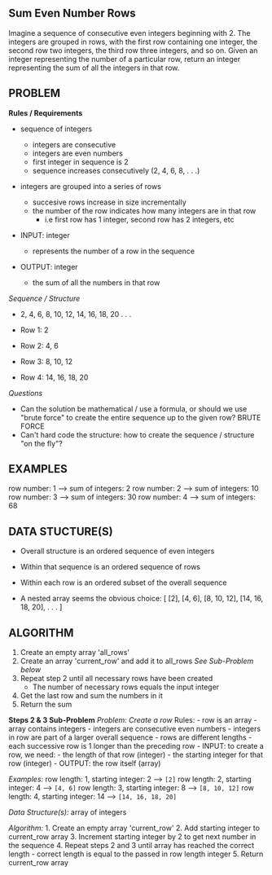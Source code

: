 ## Sum Even Number Rows

Imagine a sequence of consecutive even integers beginning with 2. The integers are grouped in rows, with the first row containing one integer, the second row two integers, the third row three integers, and so on. Given an integer representing the number of a particular row, return an integer representing the sum of all the integers in that row.

## PROBLEM
**Rules / Requirements**
- sequence of integers
  - integers are consecutive
  - integers are even numbers
  - first integer in sequence is 2
  - sequence increases consecutively (2, 4, 6, 8, . . .)

- integers are grouped into a series of rows
  - succesive rows increase in size incrementally
  - the number of the row indicates how many integers are in that row
    - i.e first row has 1 integer, second row has 2 integers, etc
              
- INPUT: integer
  - represents the number of a row in the sequence
- OUTPUT: integer
  - the sum of all the numbers in that row

*Sequence / Structure*
- 2, 4, 6, 8, 10, 12, 14, 16, 18, 20 . . .

- Row 1: 2
- Row 2: 4, 6
- Row 3: 8, 10, 12
- Row 4: 14, 16, 18, 20

*Questions*
- Can the solution be mathematical / use a formula, or should we use "brute force" to create the entire sequence up to the given row? BRUTE FORCE
- Can't hard code the structure: how to create the sequence / structure "on the fly"?

## EXAMPLES
row number: 1 --> sum of integers: 2
row number: 2 --> sum of integers: 10
row number: 3 --> sum of integers: 30
row number: 4 --> sum of integers: 68

## DATA STUCTURE(S)
- Overall structure is an ordered sequence of even integers
- Within that sequence is an ordered sequence of rows
- Within each row is an ordered subset of the overall sequence

- A nested array seems the obvious choice:
[
  [2],
  [4, 6],
  [8, 10, 12],
  [14, 16, 18, 20],
  . . .
]

## ALGORITHM
1. Create an empty array 'all_rows'
2. Create an array 'current_row' and add it to all_rows *See Sub-Problem below*
3. Repeat step 2 until all necessary rows have been created
    - The number of necessary rows equals the input integer
4. Get the last row and sum the numbers in it
5. Return the sum

**Steps 2 & 3 Sub-Problem**
  *Problem: Create a row*
    Rules:
      - row is an array
      - array contains integers
      - integers are consecutive even numbers
      - integers in row are part of a larger overall sequence
      - rows are different lengths
      - each successive row is 1 longer than the preceding row
      - INPUT: to create a row, we need:
          - the length of that row (integer)
          - the starting integer for that row (integer)
      - OUTPUT: the row itself (array)

  *Examples:*
    row length: 1, starting integer: 2 --> `[2]`
    row length: 2, starting integer: 4 --> `[4, 6]`
    row length: 3, starting integer: 8 --> `[8, 10, 12]`
    row length: 4, starting integer: 14 --> `[14, 16, 18, 20]`

  *Data Structure(s):* array of integers

  *Algorithm:*
    1. Create an empty array 'current_row'
    2. Add starting integer to current_row array
    3. Increment starting integer by 2 to get next number in the sequence
    4. Repeat steps 2 and 3 until array has reached the correct length
        - correct length is equal to the passed in row length integer
    5. Return current_row array
